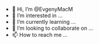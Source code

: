 - 👋 Hi, I’m @EvgenyMacM
- 👀 I’m interested in ...
- 🌱 I’m currently learning ...
- 💞️ I’m looking to collaborate on ...
- 📫 How to reach me ...

<!---
EvgenyMacM/EvgenyMacM is a ✨ special ✨ repository because its `README.md` (this file) appears on your GitHub profile.
You can click the Preview link to take a look at your changes.
--->

